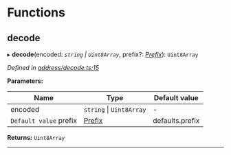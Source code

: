 

# Functions

<a id="decode"></a>

##  decode

▸ **decode**(encoded: *`string` \| `Uint8Array`*, prefix?: *[Prefix](_address_types_.md#prefix)*): `Uint8Array`

*Defined in [address/decode.ts:15](https://github.com/polkadot-js/common/blob/6049f09/packages/keyring/src/address/decode.ts#L15)*

**Parameters:**

| Name | Type | Default value |
| ------ | ------ | ------ |
| encoded | `string` \| `Uint8Array` | - |
| `Default value` prefix | [Prefix](_address_types_.md#prefix) |  defaults.prefix |

**Returns:** `Uint8Array`

___


